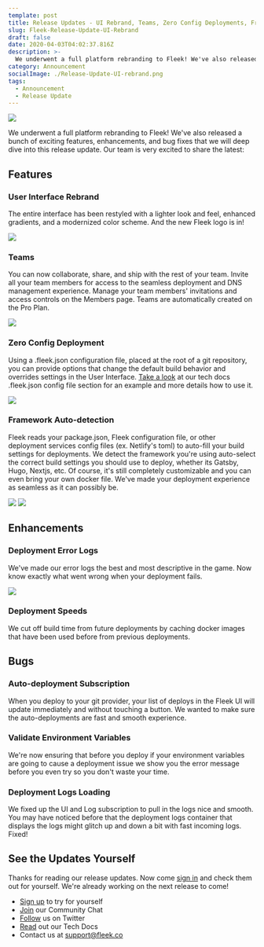 ```yaml
---
template: post
title: Release Updates - UI Rebrand, Teams, Zero Config Deployments, Framework Auto-detection, and more!
slug: Fleek-Release-Update-UI-Rebrand
draft: false
date: 2020-04-03T04:02:37.816Z
description: >-
  We underwent a full platform rebranding to Fleek! We've also released a bunch of exciting features, enhancements, and bug fixes that we will deep dive into this release update.
category: Announcement
socialImage: ./Release-Update-UI-rebrand.png
tags:
  - Announcement
  - Release Update
---
```


![](./Release-Update-UI-rebrand.png)

We underwent a full platform rebranding to Fleek! We've also released a bunch of exciting features, enhancements, and bug fixes that we will deep dive into this release update. Our team is very excited to share the latest:

## Features

### User Interface Rebrand
The entire interface has been restyled with a lighter look and feel, enhanced gradients, and a modernized color scheme. And the new Fleek logo is in!

![](./media/Rebrand-release/UserInterfaceRebrand.png)

### Teams
You can now collaborate, share, and ship with the rest of your team. Invite all your team members for access to the seamless deployment and DNS management experience. Manage your team members' invitations and access controls on the Members page. Teams are automatically created on the Pro Plan.

![](./media/Rebrand-release/Teams.png)

### Zero Config Deployment

Using a .fleek.json configuration file, placed at the root of a git repository, you can provide options that change the default build behavior and overrides settings in the User Interface. [Take a look](https://docs.fleek.co/hosting/build-configurations) at our tech docs .fleek.json config file section for an example and more details how to use it.

![](./media/Rebrand-release/DeploymentConfigFile.png)

### Framework Auto-detection 

Fleek reads your package.json, Fleek configuration file, or other deployment services config files (ex. Netlify's toml) to auto-fill your build settings for deployments. We detect the framework you're using auto-select the correct build settings you should use to deploy, whether its Gatsby, Hugo, Nextjs, etc. Of course, it's still completely customizable and you can even bring your own docker file. We've made your deployment experience as seamless as it can possibly be.

![](./media/Rebrand-release/frameworkDropdown.png)
![](./media/Rebrand-release/GatsbyPrefilledSettings.png)


## Enhancements

### Deployment Error Logs
We've made our error logs the best and most descriptive in the game. Now know exactly what went wrong when your deployment fails. 

![](./media/Rebrand-release/errorLogs.jpg)

### Deployment Speeds
We cut off build time from future deployments by caching docker images that have been used before from previous deployments.

## Bugs

### Auto-deployment Subscription
When you deploy to your git provider, your list of deploys in the Fleek UI will update immediately and without touching a button. We wanted to make sure the auto-deployments are fast and smooth experience.

### Validate Environment Variables
We're now ensuring that before you deploy if your environment variables are going to cause a deployment issue we show you the error message before you even try so you don't waste your time.

### Deployment Logs Loading 
We fixed up the UI and Log subscription to pull in the logs nice and smooth. You may have noticed before that the deployment logs container that displays the logs might glitch up and down a bit with fast incoming logs. Fixed!

## See the Updates Yourself

Thanks for reading our release updates. Now come [sign in](https://app.fleek.co) and check them out for yourself. We're already working on the next release to come!

* [Sign up](https://app.fleek.co) to try for yourself
* [Join](https://join.slack.com/t/fleek-public/shared_invite/zt-bxna7y1d-PbVdut4rgHt5jM6Zjg9g9A) our Community Chat
* [Follow](https://twitter.com/FleekHQ) us on Twitter
* [Read](https://docs.fleek.co/) out our Tech Docs
* Contact us at support@fleek.co 


